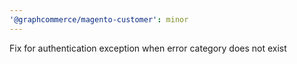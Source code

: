 ```yaml
---
'@graphcommerce/magento-customer': minor
---
```


Fix for authentication exception when error category does not exist
